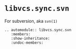 # `libvcs.sync.svn`

For subversion, aka `svn(1)`

```{eval-rst}
.. automodule:: libvcs.sync.svn
   :members:
   :show-inheritance:
   :undoc-members:
```
